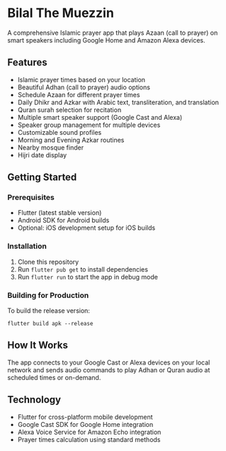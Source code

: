 # Bilal The Muezzin

A comprehensive Islamic prayer app that plays Azaan (call to prayer) on smart speakers including Google Home and Amazon Alexa devices.

## Features

- Islamic prayer times based on your location
- Beautiful Adhan (call to prayer) audio options
- Schedule Azaan for different prayer times
- Daily Dhikr and Azkar with Arabic text, transliteration, and translation
- Quran surah selection for recitation
- Multiple smart speaker support (Google Cast and Alexa)
- Speaker group management for multiple devices
- Customizable sound profiles
- Morning and Evening Azkar routines
- Nearby mosque finder
- Hijri date display

## Getting Started

### Prerequisites

- Flutter (latest stable version)
- Android SDK for Android builds
- Optional: iOS development setup for iOS builds

### Installation

1. Clone this repository
2. Run `flutter pub get` to install dependencies
3. Run `flutter run` to start the app in debug mode

### Building for Production

To build the release version:

```
flutter build apk --release
```

## How It Works

The app connects to your Google Cast or Alexa devices on your local network and sends audio commands to play Adhan or Quran audio at scheduled times or on-demand.

## Technology

- Flutter for cross-platform mobile development
- Google Cast SDK for Google Home integration
- Alexa Voice Service for Amazon Echo integration
- Prayer times calculation using standard methods
